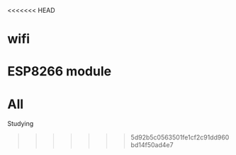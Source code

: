 <<<<<<< HEAD
# wifi

ESP8266 module
=======
# All
Studying
>>>>>>> 5d92b5c0563501fe1cf2c91dd960bd14f50ad4e7
